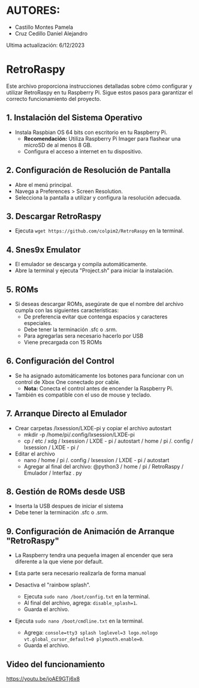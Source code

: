 # AUTORES:
- Castillo Montes Pamela
- Cruz Cedillo Daniel Alejandro

Ultima actualización: 6/12/2023

# RetroRaspy

Este archivo proporciona instrucciones detalladas sobre cómo configurar y utilizar RetroRaspy en tu Raspberry Pi. Sigue estos pasos para garantizar el correcto funcionamiento del proyecto.

## 1. Instalación del Sistema Operativo

- Instala Raspbian OS 64 bits con escritorio en tu Raspberry Pi.
  - **Recomendación:** Utiliza Raspberry Pi Imager para flashear una microSD de al menos 8 GB.
  - Configura el acceso a internet en tu dispositivo.

## 2. Configuración de Resolución de Pantalla

- Abre el menú principal.
- Navega a Preferences > Screen Resolution.
- Selecciona la pantalla a utilizar y configura la resolución adecuada.


## 3. Descargar RetroRaspy

- Ejecuta `wget https://github.com/colpim2/RetroRaspy` en la terminal.

## 4. Snes9x Emulator

- El emulador se descarga y compila automáticamente.
- Abre la terminal y ejecuta "Project.sh" para iniciar la instalación.

## 5. ROMs

- Si deseas descargar ROMs, asegúrate de que el nombre del archivo cumpla con las siguientes características:
  - De preferencia evitar que contenga espacios y caracteres especiales.
  - Debe tener la terminación .sfc o .srm.
  - Para agregarlas sera necesario hacerlo por USB
  - Viene precargada con 15 ROMs

## 6. Configuración del Control

- Se ha asignado automáticamente los botones para funcionar con un control de Xbox One conectado por cable.
  - **Nota:** Conecta el control antes de encender la Raspberry Pi.
- También es compatible con el uso de mouse y teclado.

## 7. Arranque Directo al Emulador

- Crear carpetas /lxsession/LXDE-pi y copiar el archivo autostart
  - mkdir -p /home/pi/.config/lxsession/LXDE-pi
  - cp / etc / xdg / lxsession / LXDE - pi / autostart / home / pi /. config / lxsession / LXDE - pi /
- Editar el archivo 
  - nano / home / pi /. config / lxsession / LXDE - pi / autostart
  - Agregar al final del archivo: @python3 / home / pi / RetroRaspy / Emulador / Interfaz . py

## 8. Gestión de ROMs desde USB

- Inserta la USB despues de iniciar el sistema
- Debe tener la terminación .sfc o .srm.

## 9. Configuración de Animación de Arranque "RetroRaspy"

- La Raspberry tendra una pequeña imagen al encender que sera diferente a la que viene por default.
- Esta parte sera necesario realizarla de forma manual

- Desactiva el "rainbow splash".
  - Ejecuta `sudo nano /boot/config.txt` en la terminal.
  - Al final del archivo, agrega: `disable_splash=1`.
  - Guarda el archivo.
- Ejecuta `sudo nano /boot/cmdline.txt` en la terminal.
  - Agrega: `console=tty3 splash loglevel=3 logo.nologo vt.global_cursor_default=0 plymouth.enable=0`.
  - Guarda el archivo.

## Video del funcionamiento

https://youtu.be/joAE9GTj6x8